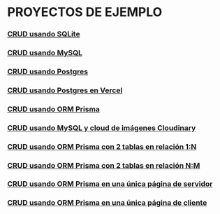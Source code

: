 # PROYECTOS DE EJEMPLO

### [CRUD usando SQLite](https://github.com/jamj2000/nxsqlite-crud)
### [CRUD usando MySQL](https://github.com/jamj2000/nxmysql-crud)
### [CRUD usando Postgres](https://github.com/jamj2000/nxpostgres-crud)
### [CRUD usando Postgres en Vercel](https://github.com/jamj2000/nxpostgres-crud-vercel)
### [CRUD usando ORM Prisma](https://github.com/jamj2000/nxprisma-crud)
### [CRUD usando MySQL y cloud de imágenes Cloudinary](https://github.com/jamj2000/nxmysql-app)
### [CRUD usando ORM Prisma con 2 tablas en relación 1:N](https://github.com/jamj2000/nxprisma-crud-zoo)
### [CRUD usando ORM Prisma con 2 tablas en relación N:M](https://github.com/jamj2000/nxprisma-crud-negocio)
### [CRUD usando ORM Prisma en una única página de servidor](https://github.com/jamj2000/nxprisma-crud-simple1)
### [CRUD usando ORM Prisma en una única página de cliente](https://github.com/jamj2000/nxprisma-crud-simple2)